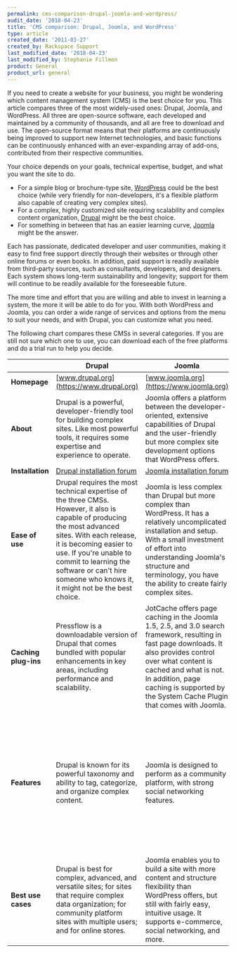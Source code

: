 ```yaml
---
permalink: cms-comparison-drupal-joomla-and-wordpress/
audit_date: '2018-04-23'
title: 'CMS comparison: Drupal, Joomla, and WordPress'
type: article
created_date: '2011-03-27'
created_by: Rackspace Support
last_modified_date: '2018-04-23'
last_modified_by: Stephanie Fillmon
product: General
product_url: general
---
```


If you need to create a website for your business, you might be wondering which content
management system (CMS) is the best choice for you. This article compares three of the
most widely-used ones: Drupal, Joomla, and WordPress. All three are open-source software,
each developed and maintained by a community of thousands, and all are free to download
and use. The open-source format means that their platforms are continuously being improved
to support new Internet technologies, and basic functions can be continuously enhanced
with an ever-expanding array of add-ons, contributed from their respective communities.

Your choice depends on your goals, technical expertise, budget, and what you want the site
to do.

- For a simple blog or brochure-type site,
[WordPress](https://www.wordpress.org/) could be the best
choice (while very friendly for non-developers, it's a flexible platform also capable of
creating very complex sites).
- For a complex, highly customized site requiring scalability and complex content
organization, [Drupal](https://www.drupal.org/) might be
the best choice.
- For something in between that has an easier learning curve,
[Joomla](https://www.joomla.org/) might be the answer.

Each has passionate, dedicated developer and user communities, making it easy to find free
support directly through their websites or through other online forums or even books. In
addition, paid support is readily available from third-party sources, such as consultants,
developers, and designers. Each system shows long-term sustainability and longevity;
support for them will continue to be readily available for the foreseeable future.

The more time and effort that you are willing and able to invest in learning a system, the
more it will be able to do for you. With both WordPress and Joomla, you can order a wide
range of services and options from the menu to suit your needs, and with Drupal, you can
customize what you need.

The following chart compares these CMSs in several categories. If you are still not sure
which one to use, you can download each of the free platforms and do a trial run to help
you decide.

|   | **Drupal** | **Joomla** | **WordPress** |
| --- | --- | --- | --- |
| **Homepage** | [www.drupal.org](https://www.drupal.org) | [www.joomla.org](https://www.joomla.org) | [www.wordpress.org](https://www.wordpress.org) |
| **About** | Drupal is a powerful, developer-friendly tool for building complex sites. Like most powerful tools, it requires some expertise and experience to operate. | Joomla offers a platform between the developer-oriented, extensive capabilities of Drupal and the user-friendly but more complex site development options that WordPress offers. | WordPress began as an innovative, easy-to-use blogging platform. With an ever-increasing repertoire of themes, plugins, and widgets, this CMS is also widely used for other website formats also. |
| **Installation** | [Drupal installation forum](https://drupal.org/forum/1) | [Joomla installation forum](https://forum.joomla.org/viewforum.php?f=707) | [WordPress installation forum](https://wordpress.org/support/forum/installation) |
| **Ease of use** | Drupal requires the most technical expertise of the three CMSs. However, it also is capable of producing the most advanced sites. With each release, it is becoming easier to use. If you're unable to commit to learning the software or can't hire someone who knows it, it might not be the best choice. | Joomla is less complex than Drupal but more complex than WordPress. It has a relatively uncomplicated installation and setup. With a  small investment of effort into understanding Joomla's structure and terminology, you have the ability to create fairly complex sites. | Technical experience is not necessary; it's intuitive and easy to get a simple site set up quickly. It's easy to paste text from a Microsoft Word document into a WordPress site, but not into Joomla and Drupal sites. |
| **Caching plug-ins** | Pressflow is a downloadable version of Drupal that comes bundled with popular enhancements in key areas, including performance and scalability. | JotCache offers page caching in the Joomla 1.5, 2.5, and 3.0 search framework, resulting in fast page downloads. It also provides control over what content is cached and what is not. In addition, page caching is supported by the System Cache Plugin that comes with Joomla. | The WP-SuperCache plug-in optimizes performance by generating static HTML files from database-driven content for faster load times. |
| **Features** | Drupal is known for its powerful taxonomy and ability to tag, categorize, and organize complex content. | Joomla is designed to perform as a community platform, with strong social networking features. | Ease of use is a key benefit for experts and novices alike. WordPress is powerful enough for web developers or designers to efficiently build sites for clients; then, with minimal instruction, clients can take over the site management. WordPress is known for an extensive selection of themes. It's user-friendly with great support and tutorials, making it great for non-technical users to quickly deploy fairly simple sites. |
| **Best use cases** | Drupal is best for complex, advanced, and versatile sites; for sites that require complex data organization; for community platform sites with multiple users; and for online stores. | Joomla enables you to build a site with more content and structure flexibility than WordPress offers, but still with fairly easy, intuitive usage. It supports e-commerce, social networking, and more. | WordPress is ideal for fairly simple web sites, such as everyday blogging and news sites; and for anyone looking for an easy-to-manage site. Add-ons make it easy to expand the functionality of the site. |
